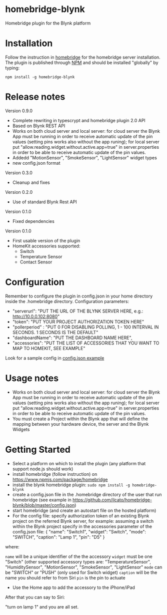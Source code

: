 # homebridge-blynk

Homebridge plugin for the Blynk platform

# Installation
Follow the instruction in [homebridge](https://www.npmjs.com/package/homebridge) for the homebridge server installation.
The plugin is published through [NPM](https://www.npmjs.com/package/homebridge-blynk) and should be installed "globally" by typing:

    npm install -g homebridge-blynk
    
# Release notes
Version 0.9.0
+ Complete rewriting in typescrypt and homebridge plugin 2.0 API
+ Based on Blynk REST API
+ Works on both cloud server and local server: for cloud server the Blynk App must be running in order to receive automatic update of the pin values (setting pins works also without the app runing); for local server put "allow.reading.widget.without.active.app=true" in server.properties in order to be able to receive automatic update of the pin values.
+ Addedd "MotionSensor", "SmokeSensor", "LightSensor" widget types
+ new config.json format

Version 0.3.0
+ Cleanup and fixes

Version 0.2.0
+ Use of standard Blynk Rest API

Version 0.1.0
+ Fixed dependencies

Version 0.1.0
+ First usable version of the plugin
+ HomeKit accessories supported:
	+ Switch
	+ Temperature Sensor
	+ Contact Sensor
	
# Configuration
Remember to configure the plugin in config.json in your home directory inside the .homebridge directory. Configuration parameters:
+ "serverurl": "PUT THE URL OF THE BLYNK SERVER HERE, e.g.: http://10.0.0.102:8080"
+ "token": "PUT YOUR PROJECT AUTHORIZATION TOKEN HERE"
+ "pollerperiod" : "PUT 0 FOR DISABLING POLLING, 1 - 100 INTERVAL IN SECONDS. 1 SECONDS IS THE DEFAULT"
+ "dashboardName": "PUT THE DASHBOARD NAME HERE",
+ "accessories": "PUT THE LIST OF ACCESSORIES THAT YOU WANT TO MAP TO HOMEKIT, SEE EXAMPLE"

Look for a sample config in [config.json example](https://github.com/ilcato/homebridge-blynk/blob/master/config.json)

# Usage notes
+ Works on both cloud server and local server: for cloud server the Blynk App must be running in order to receive automatic update of the pin values (setting pins works also without the app runing); for local server put "allow.reading.widget.without.active.app=true" in server.properties in order to be able to receive automatic update of the pin values.
+ You must create a Project within the Blynk app that will define the mapping between your hardware device, the server and the Blynk Widgets

# Getting Started
+ Select a platform on which to install the plugin (any platform that support node.js should work)
+ install homebridge (follow instruction) on https://www.npmjs.com/package/homebridge
+ install the blynk homebridge plugin: 
```sudo npm install -g homebridge-blynk```
+ create a config.json file in the .homebridge directory of the user that run homebridge (see example in https://github.com/ilcato/homebridge-blynk/blob/master/config.json)
+ start homebridge (and create an autostart file on the hosted platform)
+ For the config file:
specify authorization token of an existing Blynk project on the referred Blynk server, for example:
assuming a switch within the Blynk project specify in the accessories parameter of the config.json file:
{ "name": "Switch1", "widget": "Switch", "mode": "SWITCH", "caption": "Lamp 1", "pin": "D5" }

where:

`name` will be a unique identifier of the the accessory
`widget` must be one "Switch" (other supported accessory types are: "TemperatureSensor", "HumiditySensor", "MotionSensor", "SmokeSensor", "LightSensor"
`mode` can be "SWITCH" or "PUSH" (only used for Switch widget)
`caption` will be the name you should refer to from Siri
`pin` is the pin to actuate
+ Use the Home app to add the accessory to the iPhone/iPad

After that you can say to Siri:

"turn on lamp 1" and you are all set.

